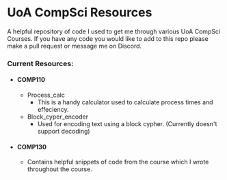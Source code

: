 # UoA CompSci Resources
 A helpful repository of code I used to get me through various UoA CompSci Courses. If you have any code you would like to add to this repo please make a pull request or message me on Discord.

### Current Resources:

 - #### COMP110
    - Process_calc
        - This is a handy calculator used to calculate process times and effeciency.
    - Block_cyper_encoder
        - Used for encoding text using a block cypher. (Currently doesn't support decoding)

- #### COMP130
    - Contains helpful snippets of code from the course which I wrote throughout the course.